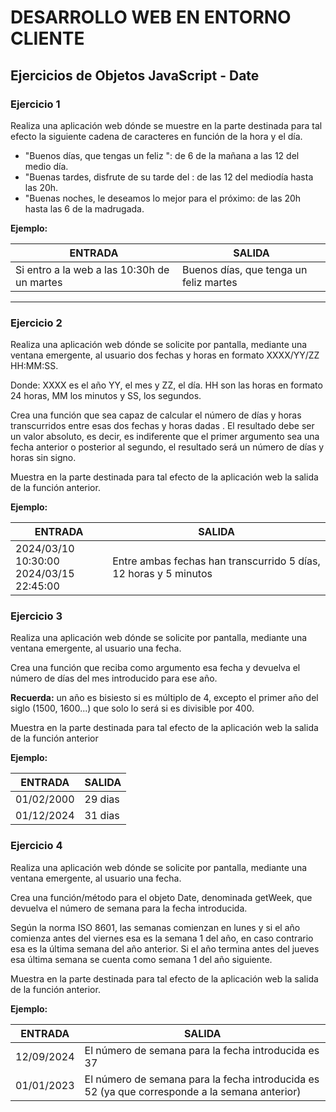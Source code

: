 # DESARROLLO WEB EN ENTORNO CLIENTE
## Ejercicios de Objetos JavaScript - Date

### Ejercicio 1
Realiza una aplicación web dónde se muestre en la parte destinada para tal efecto la siguiente cadena de caracteres en función de la hora y el día.

- "Buenos días, que tengas un feliz <diaSemana>": de 6 de la mañana a las 12 del medio día.
- "Buenas tardes, disfrute de su tarde del <diaSemana>: de las 12 del mediodía hasta las 20h.
- "Buenas noches, le deseamos lo mejor para el <diaSemana> próximo: de las 20h hasta las 6 de la madrugada.

**Ejemplo:**

| **ENTRADA**                                 | **SALIDA**                             |
| ------------------------------------------- | -------------------------------------- |
| Si entro a la web a las 10:30h de un martes | Buenos días, que tenga un feliz martes |

---
### Ejercicio 2
Realiza una aplicación web dónde se solicite por pantalla, mediante una ventana emergente, al usuario dos fechas y horas en formato XXXX/YY/ZZ HH:MM:SS.

Donde: 
XXXX es el año YY, el mes y ZZ, el día.
HH son las horas en formato 24 horas, MM los minutos y SS, los segundos.

Crea una función que sea capaz de calcular el número de días y horas transcurridos entre esas dos fechas y horas dadas . El resultado debe ser un valor absoluto, es decir, es indiferente que el primer argumento sea una fecha anterior o posterior al segundo, el resultado será un número de días y horas sin signo.

Muestra en la parte destinada para tal efecto de la aplicación web la salida de la función anterior.

**Ejemplo:**

| **ENTRADA**                                | **SALIDA**                                                       |
| ------------------------------------------ | ---------------------------------------------------------------- |
| 2024/03/10 10:30:00<br>2024/03/15 22:45:00 | Entre ambas fechas han transcurrido 5 días, 12 horas y 5 minutos |

### Ejercicio 3
Realiza una aplicación web dónde se solicite por pantalla, mediante una ventana emergente, al usuario una fecha.

Crea una función que reciba como argumento esa fecha y devuelva el número de días del mes introducido para ese año.

**Recuerda:** un año es bisiesto si es múltiplo de 4, excepto el primer año del siglo (1500, 1600...) que solo lo será si es divisible por 400.

Muestra en la parte destinada para tal efecto de la aplicación web la salida de la función anterior

**Ejemplo:**

| **ENTRADA** | **SALIDA** |
| ----------- | ---------- |
| 01/02/2000  | 29 dias    |
| 01/12/2024  | 31 dias    |

### Ejercicio 4
Realiza una aplicación web dónde se solicite por pantalla, mediante una ventana emergente, al usuario una fecha.

Crea una función/método para el objeto Date, denominada getWeek, que devuelva el número de semana para la fecha introducida.

Según la norma ISO 8601, las semanas comienzan en lunes y si el año comienza antes del viernes esa es la semana 1 del año, en caso contrario esa es la última semana del año anterior. Si el año termina antes del jueves esa última semana se cuenta como semana 1 del año siguiente.

Muestra en la parte destinada para tal efecto de la aplicación web la salida de la función anterior.

**Ejemplo:**

| **ENTRADA** | **SALIDA**                                                                                    |
| ----------- | --------------------------------------------------------------------------------------------- |
| 12/09/2024  | El número de semana para la fecha introducida es 37                                           |
| 01/01/2023  | El número de semana para la fecha introducida es 52 (ya que corresponde a la semana anterior) |
